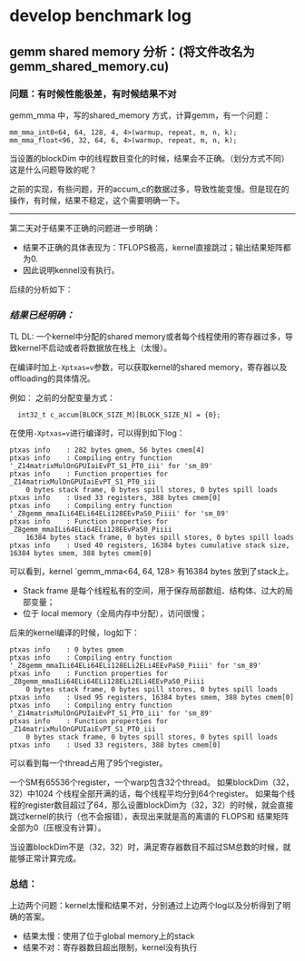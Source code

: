 # develop benchmark log



## gemm shared memory 分析：(将文件改名为gemm_shared_memory.cu)

### 问题：有时候性能极差，有时候结果不对
gemm_mma 中，写的shared_memory 方式，计算gemm，有一个问题：
```cuda
mm_mma_int8<64, 64, 128, 4, 4>(warmup, repeat, m, n, k);
mm_mma_float<96, 32, 64, 6, 4>(warmup, repeat, m, n, k);
```
当设置的blockDim 中的线程数目变化的时候，结果会不正确。（划分方式不同）这是什么问题导致的呢？

之前的实现，有些问题，开的accum_c的数据过多，导致性能变慢。但是现在的操作，有时候，结果不稳定，这个需要明确一下。

---
第二天对于结果不正确的问题进一步明确：
* 结果不正确的具体表现为：TFLOPS极高，kernel直接跳过；输出结果矩阵都为0.
* 因此说明kennel没有执行。

后续的分析如下：


### ***结果已经明确：***
TL DL:
一个kernel中分配的shared memory或者每个线程使用的寄存器过多，导致kernel不启动或者将数据放在栈上（太慢）。

在编译时加上`-Xptxas=v`参数，可以获取kernel的shared memory，寄存器以及offloading的具体情况。

例如：
之前的分配变量方式：
```cuda
  int32_t c_accum[BLOCK_SIZE_M][BLOCK_SIZE_N] = {0};
```
在使用`-Xptxas=v`进行编译时，可以得到如下log：
```
ptxas info    : 282 bytes gmem, 56 bytes cmem[4]
ptxas info    : Compiling entry function '_Z14matrixMulOnGPUIaiEvPT_S1_PT0_iii' for 'sm_89'
ptxas info    : Function properties for _Z14matrixMulOnGPUIaiEvPT_S1_PT0_iii
    0 bytes stack frame, 0 bytes spill stores, 0 bytes spill loads
ptxas info    : Used 33 registers, 388 bytes cmem[0]
ptxas info    : Compiling entry function '_Z8gemm_mmaILi64ELi64ELi128EEvPaS0_Piiii' for 'sm_89'
ptxas info    : Function properties for _Z8gemm_mmaILi64ELi64ELi128EEvPaS0_Piiii
    16384 bytes stack frame, 0 bytes spill stores, 0 bytes spill loads
ptxas info    : Used 40 registers, 16384 bytes cumulative stack size, 16384 bytes smem, 388 bytes cmem[0]
```
可以看到，kernel `gemm_mma<64, 64, 128> 有16384 bytes 放到了stack上。
* Stack frame 是每个线程私有的空间，用于保存局部数组、结构体、过大的局部变量；
* 位于 local memory（全局内存中分配），访问很慢；


后来的kernel编译的时候，log如下：
```
ptxas info    : 0 bytes gmem
ptxas info    : Compiling entry function '_Z8gemm_mmaILi64ELi64ELi128ELi2ELi4EEvPaS0_Piiii' for 'sm_89'
ptxas info    : Function properties for _Z8gemm_mmaILi64ELi64ELi128ELi2ELi4EEvPaS0_Piiii
    0 bytes stack frame, 0 bytes spill stores, 0 bytes spill loads
ptxas info    : Used 95 registers, 16384 bytes smem, 388 bytes cmem[0]
ptxas info    : Compiling entry function '_Z14matrixMulOnGPUIaiEvPT_S1_PT0_iii' for 'sm_89'
ptxas info    : Function properties for _Z14matrixMulOnGPUIaiEvPT_S1_PT0_iii
    0 bytes stack frame, 0 bytes spill stores, 0 bytes spill loads
ptxas info    : Used 33 registers, 388 bytes cmem[0]
```
可以看到每一个thread占用了95个register。

一个SM有65536个register，一个warp包含32个thread。
如果blockDim（32，32）中1024 个线程全部开满的话，每个线程平均分到64个register。
如果每个线程的register数目超过了64，那么设置blockDim为（32，32）的时候，就会直接跳过kernel的执行（也不会报错），表现出来就是高的离谱的 FLOPS和 结果矩阵全部为0（压根没有计算）。

当设置blockDim不是（32，32）时，满足寄存器数目不超过SM总数的时候，就能够正常计算完成。

### 总结：
上边两个问题：kernel太慢和结果不对，分别通过上边两个log以及分析得到了明确的答案。
* 结果太慢：使用了位于global memory上的stack
* 结果不对：寄存器数目超出限制，kernel没有执行

